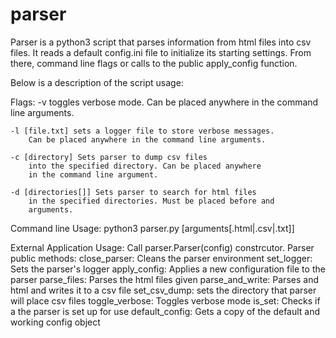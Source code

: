 # parser
Parser is a python3 script that parses information from 
html files into csv files. It reads a default config.ini
file to initialize its starting settings. From there, 
command line flags or calls to the public apply_config
function.

Below is a description of the script usage:

Flags: 
    -v toggles verbose mode. Can be placed anywhere in the 
        command line arguments.
    
    -l [file.txt] sets a logger file to store verbose messages.
        Can be placed anywhere in the command line arguments.
        
    -c [directory] Sets parser to dump csv files
        into the specified directory. Can be placed anywhere
        in the command line argument.
        
    -d [directories[]] Sets parser to search for html files
        in the specified directories. Must be placed before and
        arguments.
        
Command line Usage: python3 parser.py [arguments[.html|.csv|.txt]]

External Application Usage:
    Call parser.Parser(config) constrcutor. 
    Parser public methods:
        close_parser: Cleans the parser environment
        set_logger: Sets the parser's logger
        apply_config: Applies a new configuration file to the parser
        parse_files: Parses the html files given
        parse_and_write: Parses and html and writes it to a csv file
        set_csv_dump: sets the directory that parser will place csv files
        toggle_verbose: Toggles verbose mode
        is_set: Checks if a the parser is set up for use
        default_config: Gets a copy of the default and working config object

